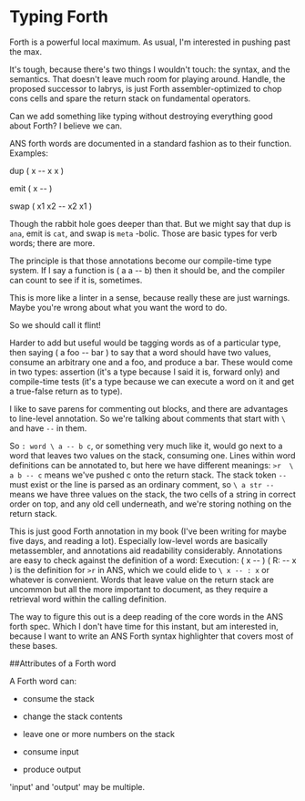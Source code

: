 # Typing Forth

Forth is a powerful local maximum. As usual, I'm interested in pushing past the max.

It's tough, because there's two things I wouldn't touch: the syntax, and the semantics. That doesn't leave much room for playing around. Handle, the proposed successor to labrys, is just Forth assembler-optimized to chop cons cells and spare the return stack on fundamental operators. 

Can we add something like typing without destroying everything good about Forth? I believe we can. 

ANS forth words are documented in a standard fashion as to their function. Examples:


dup ( x -- x x )

emit ( x -- )

swap ( x1 x2 -- x2 x1 )

Though the rabbit hole goes deeper than that. But we might say that dup is `ana`, emit is `cat`, and swap is `meta` -bolic. Those are basic types for verb words; there are more. 

The principle is that those annotations become our compile-time type system. If I say a function is ( a a -- b) then it should be, and the compiler can count to see if it is, sometimes.

This is more like a linter in a sense, because really these are just warnings. Maybe you're wrong about what you want the word to do. 

So we should call it flint! 

Harder to add but useful would be tagging words as of a particular type, then saying ( a foo -- bar ) to say that a word should have two values, consume an arbitrary one and a foo, and produce a bar. These would come in two types: assertion (it's a type because I said it is, forward only) and compile-time tests (it's a type because we can execute a word on it and get a true-false return as to type). 

I like to save parens for commenting out blocks, and there are advantages to line-level annotation. So we're talking about comments that
start with `\ ` and have `--` in them. 

So `: word \ a -- b c`, or something very much like it, would go next to a word that leaves two values on the stack, consuming one. Lines within word definitions can be annotated to, but here we have different meanings: ` >r  \ a b -- c ` means we've pushed c onto the return stack. The stack token `--` must exist or the line is parsed as an ordinary comment, so ` \ a str -- ` means we have three values on the stack, the two cells of a string in correct order on top, and any old cell underneath, and we're storing nothing on the return stack.

This is just good Forth annotation in my book (I've been writing for maybe five days, and reading a lot). Especially low-level words are basically metassembler, and annotations aid readability considerably. Annotations are easy to check against the definition of a word: Execution: ( x -- ) ( R:  -- x ) is the definition for `>r` in ANS, which we could elide to ` \ x -- : x ` or whatever is convenient. Words that leave value on the return stack are uncommon but all the more important to document, as they require a retrieval word within the calling definition.

The way to figure this out is a deep reading of the core words in the ANS forth spec. Which I don't have time for this instant, but am interested in, because I want to write an ANS Forth syntax highlighter that covers most of these bases. 

##Attributes of a Forth word

A Forth word can:

* consume the stack

* change the stack contents

* leave one or more numbers on the stack

* consume input

* produce output

'input' and 'output' may be multiple. 

